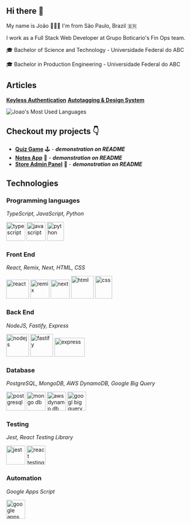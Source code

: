 ## Hi there 👋 

My name is João 👨🏼‍💻️ I'm from São Paulo, Brazil 🇧🇷

I work as a Full Stack Web Developer at Grupo Boticario's Fin Ops team.

🎓 Bachelor of Science and Technology - Universidade Federal do ABC

🎓 Bachelor in Production Engineering - Universidade Federal do ABC

## Articles 

<a href="https://medium.com/gbtech/autentica%C3%A7%C3%A3o-sem-chaves-com-workload-identity-federation-544f5916b4d3"><strong>Keyless Authentication</strong></a>
<a href="https://medium.com/gbtech/tagueamento-autom%C3%A1tico-baseado-no-design-system-do-grupo-botic%C3%A1rio-8c68b53be43d"><strong>Autotagging & Design System</strong></a>

![Joao's Most Used Languages](https://github-readme-stats.vercel.app/api/top-langs/?username=joaopedromatias&langs_count=10&theme=radical&layout=compact)

## Checkout my projects 👇

- <a href="https://github.com/joaopedromatias/react-quiz-game/"><strong>Quiz Game</strong></a> 🕹️ - ***demonstration on README***
- <a href="https://github.com/joaopedromatias/next-js-notes-app/"><strong>Notes App</strong></a> 📝 - ***demonstration on README***
- <a href="https://github.com/joaopedromatias/mongo-db-express-products-api/"><strong>Store Admin Panel</strong></a> 🛒 - ***demonstration on README***

## Technologies

### Programming languages

*TypeScript, JavaScript, Python*

<img src="https://github.com/mojombo/mojombo/assets/90068133/85a7f45a-5b69-4de8-a49d-333cdb9ff245" alt="typescript" width="50" height="50">
<img src="https://github.com/mojombo/mojombo/assets/90068133/bb35359e-90ab-4875-8d01-12f8fc1d42c3" alt="javascript" width="50" height="50">
<img src="https://github.com/mojombo/mojombo/assets/90068133/db9fb891-7bdb-40de-9f47-ccbf0c5ecf41" alt="python" width="45" height="50">

### Front End 

*React, Remix, Next, HTML, CSS*

<img src="https://github.com/mojombo/mojombo/assets/90068133/92223710-3143-4cb3-91c1-2a73c54caefa" alt="react" width="60" height="50">
<img src="https://github.com/mojombo/mojombo/assets/90068133/7ae5b3b7-ee0e-422c-9133-2bbff657deda" alt="remix" width="50" height="50">
<img src="https://github.com/mojombo/mojombo/assets/90068133/d9eb3cae-9541-466f-8988-83d781a690d1" alt="next" width="50" height="50">
<img src="https://github.com/mojombo/mojombo/assets/90068133/77fb1383-b073-4f73-a886-8821b1183d40" alt="html" width="60" height="60">
<img src="https://github.com/mojombo/mojombo/assets/90068133/3082eece-f057-469e-ba02-86bed416bb45" alt="css" width="45" height="60">

### Back End

*NodeJS, Fastify, Express*

<img src="https://github.com/mojombo/mojombo/assets/90068133/a586ff89-e09d-4e47-879a-c018d58cf6ec" alt="nodejs" width="60" height="60">
<img src="https://github.com/joaopedromatias/gtm-module/assets/90068133/6bbbd77a-4d3d-4554-acd6-ba47772efc47" alt="fastify" width="60" height="60">
<img src="https://github.com/mojombo/mojombo/assets/90068133/6df3bea7-5b9d-4399-aec4-c8ad2c7cf99f" alt="express" width="80" height="50">

### Database

*PostgreSQL, MongoDB, AWS DynamoDB, Google Big Query*

<img src="https://github.com/joaopedromatias/gtm-module/assets/90068133/3de3bdb6-30b8-4eb2-b7e7-ec33da296f76" alt="postgresql" width="50" height="50">
<img src="https://github.com/mojombo/mojombo/assets/90068133/d6e0f68d-cb7c-4d53-ba44-39b153ae1e33" alt="mongo db" width="50" height="50">
<img src="https://github.com/mojombo/mojombo/assets/90068133/df6b84a1-37de-4ebb-8d7e-b5e3a383db67" alt="aws dynamo db" width="50" height="50">
<img src="https://github.com/mojombo/mojombo/assets/90068133/9a45397c-e550-421e-83f6-d2554ac575f4" alt="googl big query" width="50" height="50">

### Testing 

*Jest, React Testing Library*

<img src="https://github.com/mojombo/mojombo/assets/90068133/af13bbd2-93d0-486c-ba11-3431b77c852a" alt="jest" width="50" height="50">
<img src="https://github.com/mojombo/mojombo/assets/90068133/a54ccd46-4875-41da-87ac-1cb88d274ddf" alt="react testing library" width="50" height="50">

### Automation

*Google Apps Script*

<img src="https://github.com/mojombo/mojombo/assets/90068133/93768fd6-aaed-4f9a-9dee-0a9a510f37d2" alt="google apps script" width="50" height="50">
